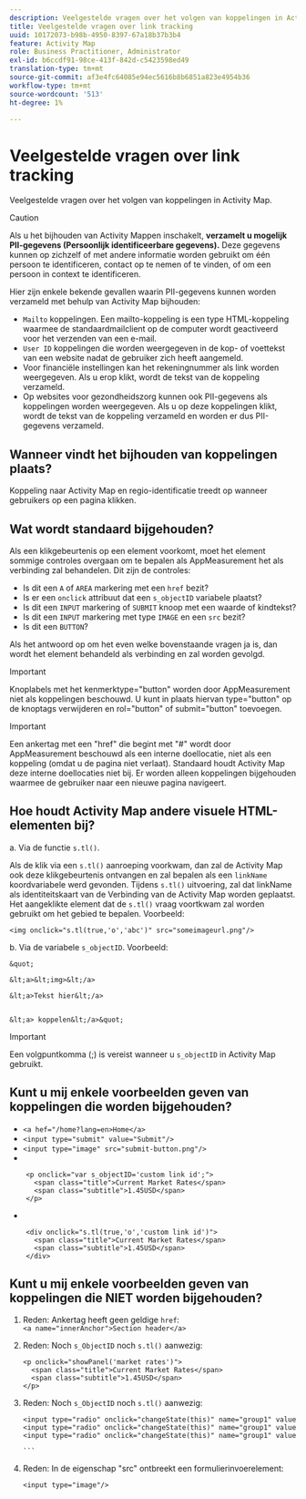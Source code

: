 ```yaml
---
description: Veelgestelde vragen over het volgen van koppelingen in Activity Map.
title: Veelgestelde vragen over link tracking
uuid: 10172073-b98b-4950-8397-67a18b37b3b4
feature: Activity Map
role: Business Practitioner, Administrator
exl-id: b6ccdf91-98ce-413f-842d-c5423598ed49
translation-type: tm+mt
source-git-commit: af3e4fc64085e94ec5616b8b6851a823e4954b36
workflow-type: tm+mt
source-wordcount: '513'
ht-degree: 1%

---
```


# Veelgestelde vragen over link tracking

Veelgestelde vragen over het volgen van koppelingen in Activity Map.

>[!CAUTION]
>
>Als u het bijhouden van Activity Mappen inschakelt, **verzamelt u mogelijk PII-gegevens (Persoonlijk identificeerbare gegevens).** Deze gegevens kunnen op zichzelf of met andere informatie worden gebruikt om één persoon te identificeren, contact op te nemen of te vinden, of om een persoon in context te identificeren.

Hier zijn enkele bekende gevallen waarin PII-gegevens kunnen worden verzameld met behulp van Activity Map bijhouden:

* `Mailto` koppelingen. Een mailto-koppeling is een type HTML-koppeling waarmee de standaardmailclient op de computer wordt geactiveerd voor het verzenden van een e-mail.
* `User ID` koppelingen die worden weergegeven in de kop- of voettekst van een website nadat de gebruiker zich heeft aangemeld.
* Voor financiële instellingen kan het rekeningnummer als link worden weergegeven. Als u erop klikt, wordt de tekst van de koppeling verzameld.
* Op websites voor gezondheidszorg kunnen ook PII-gegevens als koppelingen worden weergegeven. Als u op deze koppelingen klikt, wordt de tekst van de koppeling verzameld en worden er dus PII-gegevens verzameld.

## Wanneer vindt het bijhouden van koppelingen plaats?

Koppeling naar Activity Map en regio-identificatie treedt op wanneer gebruikers op een pagina klikken.

## Wat wordt standaard bijgehouden?

Als een klikgebeurtenis op een element voorkomt, moet het element sommige controles overgaan om te bepalen als AppMeasurement het als verbinding zal behandelen. Dit zijn de controles:

* Is dit een `A` of `AREA` markering met een `href` bezit?
* Is er een `onclick` attribuut dat een `s_objectID` variabele plaatst?
* Is dit een `INPUT` markering of `SUBMIT` knoop met een waarde of kindtekst?
* Is dit een `INPUT` markering met type `IMAGE` en een `src` bezit?
* Is dit een `BUTTON`?

Als het antwoord op om het even welke bovenstaande vragen ja is, dan wordt het element behandeld als verbinding en zal worden gevolgd.

>[!IMPORTANT]
>
>Knoplabels met het kenmerktype=&quot;button&quot; worden door AppMeasurement niet als koppelingen beschouwd. U kunt in plaats hiervan type=&quot;button&quot; op de knoptags verwijderen en rol=&quot;button&quot; of submit=&quot;button&quot; toevoegen.

>[!IMPORTANT]
>
>Een ankertag met een &quot;href&quot; die begint met &quot;#&quot; wordt door AppMeasurement beschouwd als een interne doellocatie, niet als een koppeling (omdat u de pagina niet verlaat). Standaard houdt Activity Map deze interne doellocaties niet bij. Er worden alleen koppelingen bijgehouden waarmee de gebruiker naar een nieuwe pagina navigeert.

## Hoe houdt Activity Map andere visuele HTML-elementen bij?

a. Via de functie `s.tl()`.

Als de klik via een `s.tl()` aanroeping voorkwam, dan zal de Activity Map ook deze klikgebeurtenis ontvangen en zal bepalen als een `linkName` koordvariabele werd gevonden. Tijdens `s.tl()` uitvoering, zal dat linkName als identiteitskaart van de Verbinding van de Activity Map worden geplaatst. Het aangeklikte element dat de `s.tl()` vraag voortkwam zal worden gebruikt om het gebied te bepalen. Voorbeeld:

```
<img onclick="s.tl(true,'o','abc')" src="someimageurl.png"/>
```

b. Via de variabele `s_objectID`. Voorbeeld:

    &quot;
    
    &lt;a>&lt;img>&lt;/a>
    
    &lt;a>Tekst hier&lt;/a>
    
    
    &lt;a> koppelen&lt;/a>&quot;

>[!IMPORTANT]
>
>Een volgpuntkomma (;) is vereist wanneer u `s_objectID` in Activity Map gebruikt.

## Kunt u mij enkele voorbeelden geven van koppelingen die worden bijgehouden?

* `<a hef="/home?lang=en>Home</a>`
* `<input type="submit" value="Submit"/>`
* `<input type="image" src="submit-button.png"/>`
* 

```
    <p onclick="var s_objectID='custom link id';">
      <span class="title">Current Market Rates</span>
      <span class="subtitle">1.45USD</span>
    </p>
```

* 

```
    <div onclick="s.tl(true,'o','custom link id')">
      <span class="title">Current Market Rates</span>
      <span class="subtitle">1.45USD</span>
    </div>
```

## Kunt u mij enkele voorbeelden geven van koppelingen die NIET worden bijgehouden?

1. Reden: Ankertag heeft geen geldige `href`:
   `<a name="innerAnchor">Section header</a>`

1. Reden: Noch `s_ObjectID` noch `s.tl()` aanwezig:

   ```
   <p onclick="showPanel('market rates')">
     <span class="title">Current Market Rates</span>
     <span class="subtitle">1.45USD</span>
   </p>
   ```

1. Reden: Noch `s_ObjectID` noch `s.tl()` aanwezig:

   ``` 
   <input type="radio" onclick="changeState(this)" name="group1" value="A"/>
   <input type="radio" onclick="changeState(this)" name="group1" value="B"/>
   <input type="radio" onclick="changeState(this)" name="group1" value="C"/>
   
   ```  
   
1. Reden: In de eigenschap &quot;src&quot; ontbreekt een formulierinvoerelement:

   `<input type="image"/>`
